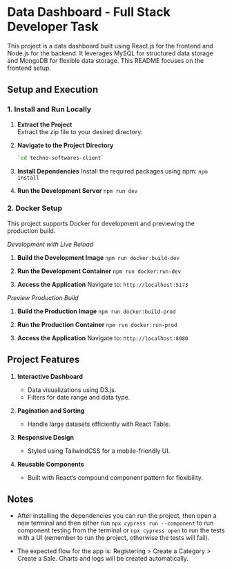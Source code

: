 # Data Dashboard - Full Stack Developer Task

This project is a data dashboard built using React.js for the frontend and Node.js for the backend. It leverages MySQL for structured data storage and MongoDB for flexible data storage. This README focuses on the frontend setup.

## Setup and Execution

### 1. **Install and Run Locally**

1. **Extract the Project**  
   Extract the zip file to your desired directory.

2. **Navigate to the Project Directory**

    ```bash
    `cd techno-softwares-client`

    ```

3. **Install Dependencies**
   Install the required packages using npm:
   `npm install`

4. **Run the Development Server**
   `npm run dev`

### 2. **Docker Setup**

This project supports Docker for development and previewing the production build.

_Development with Live Reload_

1. **Build the Development Image**
   `npm run docker:build-dev`
2. **Run the Development Container**
   `npm run docker:run-dev`

3. **Access the Application**
   Navigate to: `http://localhost:5173`

_Preview Production Build_

1. **Build the Production Image**
   `npm run docker:build-prod`
2. **Run the Production Container**
   `npm run docker:run-prod`

3. **Access the Application**
   Navigate to: `http://localhost:8080`

## Project Features

1. **Interactive Dashboard**

    - Data visualizations using D3.js.
    - Filters for date range and data type.

2. **Pagination and Sorting**

    - Handle large datasets efficiently with React Table.

3. **Responsive Design**

    - Styled using TailwindCSS for a mobile-friendly UI.

4. **Reusable Components**

    - Built with React’s compound component pattern for flexibility.

## Notes

-   After installing the dependencies you can run the project, then open a new terminal and then either run `npx cypress run --component` to run component testing from the terminal or `npx cypress open` to run the tests with a UI (remember to run the project, otherwise the tests will fail).

-   The expected flow for the app is: Registering > Create a Category > Create a Sale. Charts and logs will be created automatically.
